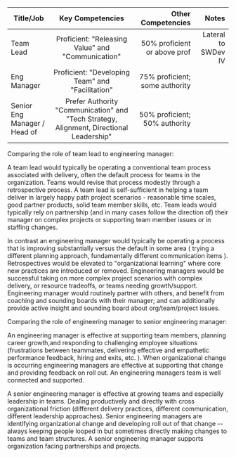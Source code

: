                                                                                                                                                                                                 
| Title/Job                             |  Key Competencies                                                                                | Other Competencies              |     Notes  |
| ------------------------------------- |:-----------------------------------------------------------------------------------------------:| -------------------------------:| ----------:|
| Team Lead                             |  Proficient: "Releasing Value"  and "Communication"                                              | 50%  proficient or above prof   |  Lateral to SWDev IV |
| Eng Manager                           |  Proficient: "Developing Team" and "Facilitation"                                                | 75% proficient; some authority  |  | 
| Senior Eng Manager / Head of          |  Prefer Authority "Communication" and "Tech Strategy, Alignment, Directional Leadership"         | 50% proficient; 50% authority   |  | 
                                                                  

Comparing the role of team lead to engineering manager: 

A team lead would typically be operating a conventional team process associated with delivery, often the default process for teams in the organization. Teams would revise that process modestly through a retrospective process. A team lead is self-sufficient in helping a team deliver in largely happy path project scenarios - reasonable time scales, good partner products, solid team member skills, etc.  Team leads would typically rely on partnership (and in many cases follow the direction of) their manager on complex projects or supporting team member issues or in staffing changes.  

In contrast an engineering manager would typically be operating a process that is improving substantially versus the default in some area ( trying a different planning approach, fundamentally different communication items ). Retrospectives would be elevated to "organizational learning" where core new practices are introduced or removed. Engineering managers would be successful taking on more complex project scenarios with complex delivery, or resource tradeoffs, or teams needing growth/support. Engineering manager would routinely partner with others, and benefit from coaching and sounding boards with their manager; and can additionally provide active insight and sounding board about org/team/project issues. 


Comparing the role of engineering manager to senior engineering manager: 

An engineering manager is effective at supporting team members, planning career growth,and responding to challenging employee situations (frustrations between teammates, delivering effective and empathetic performance feedback, hiring and exits, etc. ). When organizational change is occurring engineering managers are effective at supporting that change and providing feedback on roll out. An engineering managers team is well connected and supported. 

A senior engineering manager is effective at growing teams and especially leadership in teams. Dealing productively and directly with cross organizational friction (different delivery practices, different communication, different leadership approaches). Senior engineering managers are identifying organizational change and developing roll out of that change -- always keeping people looped in but sometimes directly making changes to teams and team structures.  A senior engineering manager supports organization facing partnerships and projects. 

